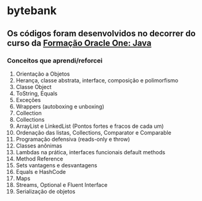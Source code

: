 # bytebank  
## Os códigos foram desenvolvidos no decorrer do curso da [**Formação Oracle One: Java**](https://cursos.alura.com.br/formacao-oracleone-java)  
### Conceitos que aprendi/reforcei  
1. Orientação a Objetos   
2. Herança, classe abstrata, interface, composição e polimorfismo  
3. Classe Object   
4. ToString, Equals   
5. Exceções   
6. Wrappers (autoboxing e unboxing)   
7. Collection   
8. Collections   
9. ArrayList e LinkedList (Pontos fortes e fracos de cada um)   
10. Ordenação das listas, Collections, Comparator e Comparable   
11. Programação defensiva (reads-only e throw)   
12. Classes anônimas   
13. Lambdas na prática, interfaces funcionais default methods   
14. Method Reference   
15. Sets vantagens e desvantagens   
16. Equals e HashCode   
17. Maps   
18. Streams, Optional e Fluent Interface   
19. Serialização de objetos